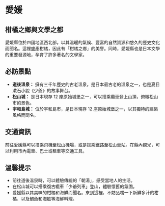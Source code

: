 # 愛媛

## 柑橘之鄉與文學之都

愛媛縣位於四國地區西北部，以其溫暖的氣候、豐富的自然資源和悠久的歷史文化而聞名。這裡盛產柑橘，因此有「柑橘之鄉」的美譽。同時，愛媛縣也是日本文學的重要發源地，孕育了許多著名的文學家。

## 必訪景點

*   **道後溫泉：** 擁有三千年歷史的古老溫泉，是日本最古老的溫泉之一，也是夏目漱石小說《少爺》的故事舞台。
*   **松山城：** 是日本現存 12 座原始城堡之一，可以搭乘纜車登上山頂，俯瞰松山市的景色。
*   **宇和島城：** 位於宇和島市，是日本現存 12 座原始城堡之一，以其獨特的建築風格而聞名。

## 交通資訊

前往愛媛縣可以搭乘飛機至松山機場，或是搭乘鐵路至松山車站。在縣內觀光，可以利用市內電車、巴士或租車等交通工具。

## 溫馨提示

*   前往道後溫泉時，可以體驗傳統的「朝湯」，感受當地人的生活。
*   在松山城可以搭乘復古纜車「少爺列車」登山，體驗懷舊的氛圍。
*   愛媛縣以其美味的柑橘和海鮮而聞名。來到這裡，不妨品嚐一下新鮮多汁的柑橘，以及鯛魚和海膽等海鮮料理。
